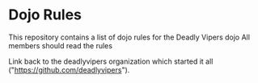 Dojo Rules
==========

This repository contains a list of dojo rules for the Deadly Vipers dojo
All members should read the rules

 Link back to the deadlyvipers organization which started it all ("https://github.com/deadlyvipers").

